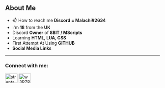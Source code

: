 **About Me**
-----------------------------------------------
- 📫 How to reach me **Discord = Malachi#2634**
- I'm **18** from the **UK**
- Discord **Owner** of **8BIT / MScripts**
- Learning **HTML, LUA, CSS**
- First Attempt At Using **GITHUB**
- **Social Media Links**
-----------------------------------------------
<h3 align="left">Connect with me:</h3>
<p align="left">
<a href="https://twitter.com/strentsm" target="blank"><img align="center" src="https://raw.githubusercontent.com/rahuldkjain/github-profile-readme-generator/master/src/images/icons/Social/twitter.svg" alt="strentsm" height="30" width="40" /></a>
<a href="https://discord.gg/w3PZPtDXZw" target="blank"><img align="center" src="https://raw.githubusercontent.com/rahuldkjain/github-profile-readme-generator/master/src/images/icons/Social/discord.svg" alt="w3PZPtDXZw" height="30" width="40" /></a>
</p>
